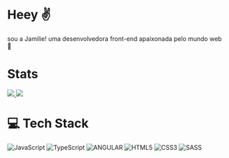 <h1>Heey ✌️</h1>
sou a Jamilie! uma desenvolvedora front-end apaixonada pelo mundo web 💖

<h1>Stats</h1>
<div class="statics">
    <a href="https://github.com/jamilie">
        <img src="https://github-readme-stats.vercel.app/api?username=jamilie&show_icons=true&theme=onedark">
<img src="https://github-readme-stats.vercel.app/api/top-langs/?username=jamilie&layout=compact&theme=onedark">
      </a>
</div>

# 💻 Tech Stack
![JavaScript](https://img.shields.io/badge/javascript-%23323330.svg?style=for-the-badge&logo=javascript&logoColor=#8cb372) ![TypeScript](https://img.shields.io/badge/typescript-%23007ACC.svg?style=for-the-badge&logo=typescript&logoColor=%23F7DF1E) ![ANGULAR](https://img.shields.io/badge/angular-hotpink.svg?style=for-the-badge&logo=angular&logoColor=%23F7DF1E) ![HTML5](https://img.shields.io/badge/html5-%23E34F26.svg?style=for-the-badge&logo=html5&logoColor=%23F7DF1E) ![CSS3](https://img.shields.io/badge/css3-%231572B6.svg?style=for-the-badge&logo=css3&logoColor=%23F7DF1E) ![SASS](https://img.shields.io/badge/SASS-hotpink.svg?style=for-the-badge&logo=SASS&logoColor=%23F7DF1E) 
